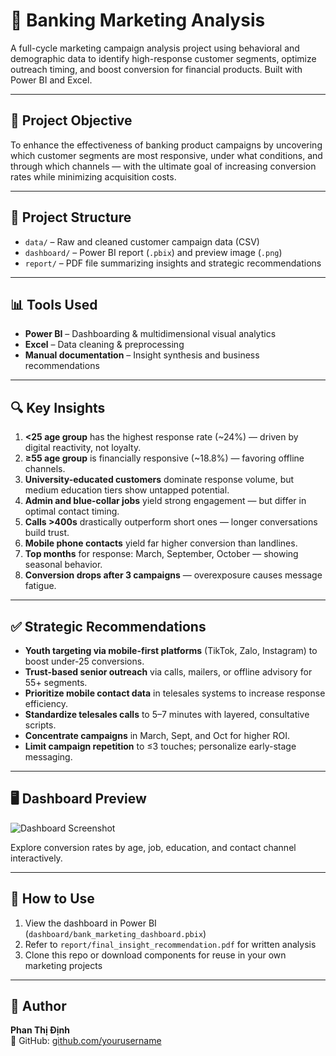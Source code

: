 # 🏦 Banking Marketing Analysis

A full-cycle marketing campaign analysis project using behavioral and demographic data to identify high-response customer segments, optimize outreach timing, and boost conversion for financial products. Built with Power BI and Excel.

---

## 🎯 Project Objective

To enhance the effectiveness of banking product campaigns by uncovering which customer segments are most responsive, under what conditions, and through which channels — with the ultimate goal of increasing conversion rates while minimizing acquisition costs.

---

## 📁 Project Structure

- `data/` – Raw and cleaned customer campaign data (CSV)
- `dashboard/` – Power BI report (`.pbix`) and preview image (`.png`)
- `report/` – PDF file summarizing insights and strategic recommendations

---

## 📊 Tools Used

- **Power BI** – Dashboarding & multidimensional visual analytics
- **Excel** – Data cleaning & preprocessing
- **Manual documentation** – Insight synthesis and business recommendations

---

## 🔍 Key Insights

1. **<25 age group** has the highest response rate (~24%) — driven by digital reactivity, not loyalty.
2. **≥55 age group** is financially responsive (~18.8%) — favoring offline channels.
3. **University-educated customers** dominate response volume, but medium education tiers show untapped potential.
4. **Admin and blue-collar jobs** yield strong engagement — but differ in optimal contact timing.
5. **Calls >400s** drastically outperform short ones — longer conversations build trust.
6. **Mobile phone contacts** yield far higher conversion than landlines.
7. **Top months** for response: March, September, October — showing seasonal behavior.
8. **Conversion drops after 3 campaigns** — overexposure causes message fatigue.

---

## ✅ Strategic Recommendations

- **Youth targeting via mobile-first platforms** (TikTok, Zalo, Instagram) to boost under-25 conversions.
- **Trust-based senior outreach** via calls, mailers, or offline advisory for 55+ segments.
- **Prioritize mobile contact data** in telesales systems to increase response efficiency.
- **Standardize telesales calls** to 5–7 minutes with layered, consultative scripts.
- **Concentrate campaigns** in March, Sept, and Oct for higher ROI.
- **Limit campaign repetition** to ≤3 touches; personalize early-stage messaging.

---

## 🖥️ Dashboard Preview

![Dashboard Screenshot](dashboard/dashboard_preview.png)

Explore conversion rates by age, job, education, and contact channel interactively.

---

## 📌 How to Use

1. View the dashboard in Power BI (`dashboard/bank_marketing_dashboard.pbix`)
2. Refer to `report/final_insight_recommendation.pdf` for written analysis
3. Clone this repo or download components for reuse in your own marketing projects

---

## 👤 Author

**Phan Thị Định**  
💼 GitHub: [github.com/yourusername](https://github.com/yourusername)


